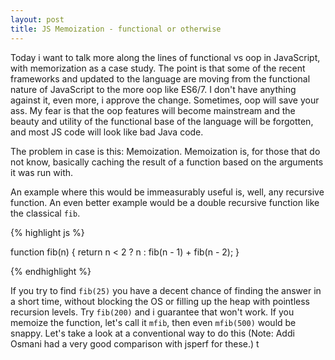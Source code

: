 ```yaml
---
layout: post
title: JS Memoization - functional or otherwise
---
```


Today i want to talk more along the lines of functional vs oop in JavaScript, with memorization as a case study. The point is that some of the recent frameworks and updated to the language are moving from the functional nature of JavaScript to the more oop like ES6/7. I don't have anything against it, even more, i approve the change. Sometimes, oop will save your ass. My fear is that the oop features will become mainstream and the beauty and utility of the functional base of the language will be forgotten, and most JS code will look like bad Java code.

The problem in case is this: Memoization. Memoization is, for those that do not know, basically caching the result of a function based on the arguments it was run with.

An example where this would be immeasurably useful is, well, any recursive function. An even better example would be a double recursive function like the classical `fib`.

{% highlight js %}

function fib(n) { return n < 2 ? n : fib(n - 1) + fib(n - 2); }

{% endhighlight %}

If you try to find `fib(25)` you have a decent chance of finding the answer in a short time, without blocking the OS or filling up the heap with pointless recursion levels. Try `fib(200)` and i guarantee that won't work. If you memoize the function, let's call it `mfib`, then even `mfib(500)` would be snappy. Let's take a look at a conventional way to do this (Note: Addi Osmani had a very good comparison with jsperf for these.)
t
